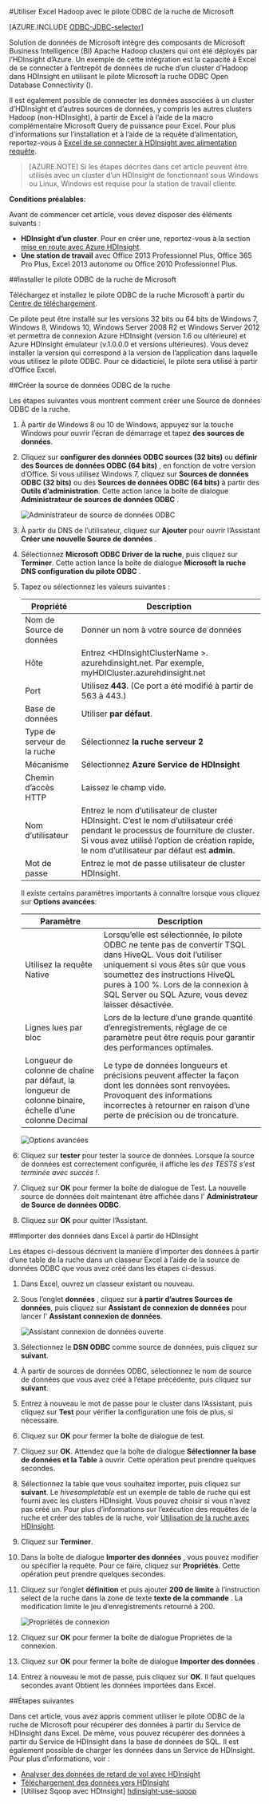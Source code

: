 <properties
   pageTitle="Excel de se connecter à Hadoop avec le pilote ODBC de ruche | Microsoft Azure"
   description="Découvrez comment configurer et utiliser le pilote ODBC de la ruche de Microsoft Excel pour interroger les données dans un cluster HDInsight."
   services="hdinsight"
   documentationCenter=""
   authors="mumian"
   manager="jhubbard"
   tags="azure-portal"
   editor="cgronlun"/>

<tags
   ms.service="hdinsight"
   ms.devlang="na"
   ms.topic="article"
   ms.tgt_pltfrm="na"
   ms.workload="big-data"
   ms.date="10/19/2016"
   ms.author="jgao"/>

#<a name="connect-excel-to-hadoop-with-the-microsoft-hive-odbc-driver"></a>Utiliser Excel Hadoop avec le pilote ODBC de la ruche de Microsoft

[AZURE.INCLUDE [ODBC-JDBC-selector](../../includes/hdinsight-selector-odbc-jdbc.md)]

Solution de données de Microsoft intègre des composants de Microsoft Business Intelligence (BI) Apache Hadoop clusters qui ont été déployés par l’HDInsight d’Azure. Un exemple de cette intégration est la capacité à Excel de se connecter à l’entrepôt de données de ruche d’un cluster d’Hadoop dans HDInsight en utilisant le pilote Microsoft la ruche ODBC Open Database Connectivity ().

Il est également possible de connecter les données associées à un cluster d’HDInsight et d’autres sources de données, y compris les autres clusters Hadoop (non-HDInsight), à partir de Excel à l’aide de la macro complémentaire Microsoft Query de puissance pour Excel. Pour plus d’informations sur l’installation et à l’aide de la requête d’alimentation, reportez-vous à [Excel de se connecter à HDInsight avec alimentation requête][hdinsight-power-query].

> [AZURE.NOTE] Si les étapes décrites dans cet article peuvent être utilisés avec un cluster d’un HDInsight de fonctionnant sous Windows ou Linux, Windows est requise pour la station de travail cliente.

**Conditions préalables**:

Avant de commencer cet article, vous devez disposer des éléments suivants :

- **HDInsight d’un cluster**. Pour en créer une, reportez-vous à la section [mise en route avec Azure HDInsight][hdinsight-get-started].
- **Une station de travail** avec Office 2013 Professionnel Plus, Office 365 Pro Plus, Excel 2013 autonome ou Office 2010 Professionnel Plus.


##<a name="install-microsoft-hive-odbc-driver"></a>Installer le pilote ODBC de la ruche de Microsoft

Téléchargez et installez le pilote ODBC de la ruche Microsoft à partir du [Centre de téléchargement][hive-odbc-driver-download].

Ce pilote peut être installé sur les versions 32 bits ou 64 bits de Windows 7, Windows 8, Windows 10, Windows Server 2008 R2 et Windows Server 2012 et permettra de connexion Azure HDInsight (version 1.6 ou ultérieure) et Azure HDInsight émulateur (v.1.0.0.0 et versions ultérieures). Vous devez installer la version qui correspond à la version de l’application dans laquelle vous utilisez le pilote ODBC. Pour ce didacticiel, le pilote sera utilisé à partir d’Office Excel.

##<a name="create-hive-odbc-data-source"></a>Créer la source de données ODBC de la ruche

Les étapes suivantes vous montrent comment créer une Source de données ODBC de la ruche.

1. À partir de Windows 8 ou 10 de Windows, appuyez sur la touche Windows pour ouvrir l’écran de démarrage et tapez **des sources de données**.
2. Cliquez sur **configurer des données ODBC sources (32 bits)** ou **définir des Sources de données ODBC (64 bits)** , en fonction de votre version d’Office. Si vous utilisez Windows 7, cliquez sur **Sources de données ODBC (32 bits)** ou des **Sources de données ODBC (64 bits)** à partir des **Outils d’administration**. Cette action lance la boîte de dialogue **Administrateur de sources de données ODBC** .

    ![Administrateur de source de données ODBC][img-hdi-simbahiveodbc-datasource-admin]

3. À partir du DNS de l’utilisateur, cliquez sur **Ajouter** pour ouvrir l’Assistant **Créer une nouvelle Source de données** .
4. Sélectionnez **Microsoft ODBC Driver de la ruche**, puis cliquez sur **Terminer**. Cette action lance la boîte de dialogue **Microsoft la ruche DNS configuration du pilote ODBC** .

5. Tapez ou sélectionnez les valeurs suivantes :

    Propriété|Description
    ---|---
    Nom de Source de données|Donner un nom à votre source de données
    Hôte|Entrez &lt;HDInsightClusterName >. azurehdinsight.net. Par exemple, myHDICluster.azurehdinsight.net
    Port|Utilisez <strong>443</strong>. (Ce port a été modifié à partir de 563 à 443.)
    Base de données|Utiliser <strong>par défaut</strong>.
    Type de serveur de la ruche|Sélectionnez <strong>la ruche serveur 2</strong>
    Mécanisme|Sélectionnez <strong>Azure Service de HDInsight</strong>
    Chemin d’accès HTTP|Laissez le champ vide.
    Nom d’utilisateur|Entrez le nom d’utilisateur de cluster HDInsight. C’est le nom d’utilisateur créé pendant le processus de fourniture de cluster. Si vous avez utilisé l’option de création rapide, le nom d’utilisateur par défaut est <strong>admin</strong>.
    Mot de passe|Entrez le mot de passe utilisateur de cluster HDInsight.
    </table>

    Il existe certains paramètres importants à connaître lorsque vous cliquez sur **Options avancées**:

    Paramètre|Description
    ---|---
    Utilisez la requête Native|Lorsqu’elle est sélectionnée, le pilote ODBC ne tente pas de convertir TSQL dans HiveQL. Vous doit l’utiliser uniquement si vous êtes sûr que vous soumettez des instructions HiveQL pures à 100 %. Lors de la connexion à SQL Server ou SQL Azure, vous devez laisser désactivée.
    Lignes lues par bloc|Lors de la lecture d’une grande quantité d’enregistrements, réglage de ce paramètre peut être requis pour garantir des performances optimales.
    Longueur de colonne de chaîne par défaut, la longueur de colonne binaire, échelle d’une colonne Decimal|Le type de données longueurs et précisions peuvent affecter la façon dont les données sont renvoyées. Provoquent des informations incorrectes à retourner en raison d’une perte de précision ou de troncature.


    ![Options avancées][img-HiveOdbc-DataSource-AdvancedOptions]

6. Cliquez sur **tester** pour tester la source de données. Lorsque la source de données est correctement configurée, il affiche les *des TESTS s’est terminée avec succès !*.
7. Cliquez sur **OK** pour fermer la boîte de dialogue de Test. La nouvelle source de données doit maintenant être affichée dans l' **Administrateur de Source de données ODBC**.
8. Cliquez sur **OK** pour quitter l’Assistant.

##<a name="import-data-into-excel-from-hdinsight"></a>Importer des données dans Excel à partir de HDInsight

Les étapes ci-dessous décrivent la manière d’importer des données à partir d’une table de la ruche dans un classeur Excel à l’aide de la source de données ODBC que vous avez créé dans les étapes ci-dessus.

1. Dans Excel, ouvrez un classeur existant ou nouveau.
2. Sous l’onglet **données** , cliquez sur **à partir d’autres Sources de données**, puis cliquez sur **Assistant de connexion de données** pour lancer l' **Assistant connexion de données**.

    ![Assistant connexion de données ouverte][img-hdi-simbahiveodbc.excel.dataconnection]

3. Sélectionnez le **DSN ODBC** comme source de données, puis cliquez sur **suivant**.
4. À partir de sources de données ODBC, sélectionnez le nom de source de données que vous avez créé à l’étape précédente, puis cliquez sur **suivant**.
5. Entrez à nouveau le mot de passe pour le cluster dans l’Assistant, puis cliquez sur **Test** pour vérifier la configuration une fois de plus, si nécessaire.
6. Cliquez sur **OK** pour fermer la boîte de dialogue de test.
7. Cliquez sur **OK**. Attendez que la boîte de dialogue **Sélectionner la base de données et la Table** à ouvrir. Cette opération peut prendre quelques secondes.
8. Sélectionnez la table que vous souhaitez importer, puis cliquez sur **suivant**. Le *hivesampletable* est un exemple de table de ruche qui est fourni avec les clusters HDInsight.  Vous pouvez choisir si vous n’avez pas créé un. Pour plus d’informations sur l’exécution des requêtes de la ruche et créer des tables de la ruche, voir [Utilisation de la ruche avec HDInsight][hdinsight-use-hive].
8. Cliquez sur **Terminer**.
9. Dans la boîte de dialogue **Importer des données** , vous pouvez modifier ou spécifier la requête. Pour ce faire, cliquez sur **Propriétés**. Cette opération peut prendre quelques secondes.
10. Cliquez sur l’onglet **définition** et puis ajouter **200 de limite** à l’instruction select de la ruche dans la zone de texte **texte de la commande** . La modification limite le jeu d’enregistrements retourné à 200.

    ![Propriétés de connexion][img-hdi-simbahiveodbc-excel-connectionproperties]

11. Cliquez sur **OK** pour fermer la boîte de dialogue Propriétés de la connexion.
12. Cliquez sur **OK** pour fermer la boîte de dialogue **Importer des données** .  
13. Entrez à nouveau le mot de passe, puis cliquez sur **OK**. Il faut quelques secondes avant Obtient les données importées dans Excel.

##<a name="next-steps"></a>Étapes suivantes

Dans cet article, vous avez appris comment utiliser le pilote ODBC de la ruche de Microsoft pour récupérer des données à partir du Service de HDInsight dans Excel. De même, vous pouvez récupérer des données à partir du Service de HDInsight dans la base de données de SQL. Il est également possible de charger les données dans un Service de HDInsight. Pour plus d’informations, voir :

- [Analyser des données de retard de vol avec HDInsight][hdinsight-analyze-flight-data]
- [Téléchargement des données vers HDInsight][hdinsight-upload-data]
- [Utilisez Sqoop avec HDInsight] [hdinsight-use-sqoop]


[hdinsight-use-sqoop]: hdinsight-use-sqoop.md
[hdinsight-analyze-flight-data]: hdinsight-analyze-flight-delay-data.md
[hdinsight-use-hive]: hdinsight-use-hive.md
[hdinsight-upload-data]: hdinsight-upload-data.md
[hdinsight-power-query]: hdinsight-connect-excel-power-query.md
[hdinsight-get-started]: hdinsight-hadoop-tutorial-get-started-windows.md

[hive-odbc-driver-download]: http://go.microsoft.com/fwlink/?LinkID=286698

[img-hdi-simbahiveodbc-datasource-admin]: ./media/hdinsight-connect-excel-hive-ODBC-driver/HDI.SimbaHiveOdbc.DataSourceAdmin1.png
[img-HiveOdbc-DataSource-AdvancedOptions]: ./media/hdinsight-connect-excel-hive-ODBC-driver/HDI.HiveOdbc.DataSource.AdvancedOptions1.png
[img-hdi-simbahiveodbc-excel-connectionproperties]: ./media/hdinsight-connect-excel-hive-ODBC-driver/HDI.SimbaHiveODBC.Excel.ConnectionProperties1.png
[img-hdi-simbahiveodbc.excel.dataconnection]: ./media/hdinsight-connect-excel-hive-ODBC-driver/HDI.SimbaHiveOdbc.Excel.DataConnection1.png
